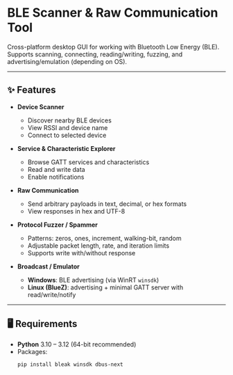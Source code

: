 # BLE Scanner & Raw Communication Tool

Cross-platform desktop GUI for working with Bluetooth Low Energy (BLE).  
Supports scanning, connecting, reading/writing, fuzzing, and advertising/emulation (depending on OS).

---

## ✨ Features

- **Device Scanner**
  - Discover nearby BLE devices
  - View RSSI and device name
  - Connect to selected device

- **Service & Characteristic Explorer**
  - Browse GATT services and characteristics
  - Read and write data
  - Enable notifications

- **Raw Communication**
  - Send arbitrary payloads in text, decimal, or hex formats
  - View responses in hex and UTF-8

- **Protocol Fuzzer / Spammer**
  - Patterns: zeros, ones, increment, walking-bit, random
  - Adjustable packet length, rate, and iteration limits
  - Supports write with/without response

- **Broadcast / Emulator**
  - **Windows**: BLE advertising (via WinRT `winsdk`)
  - **Linux (BlueZ)**: advertising + minimal GATT server with read/write/notify

---

## 🖥️ Requirements

- **Python** 3.10 – 3.12 (64-bit recommended)
- Packages:
  ```bash
  pip install bleak winsdk dbus-next
